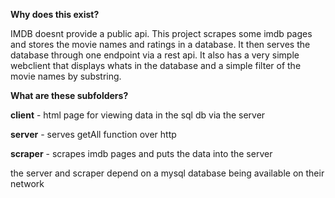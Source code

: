**Why does this exist?**

IMDB doesnt provide a public api.  This project scrapes some imdb pages and stores the movie names and ratings in a database.  It then serves the database through one endpoint via a rest api.  It also has a very simple webclient that displays whats in the database and a simple filter of the movie names by substring.


**What are these subfolders?**

**client** - html page for viewing data in the sql db via the server

**server** - serves getAll function over http

**scraper** - scrapes imdb pages and puts the data into the server




the server and scraper depend on a mysql database being available on their network
